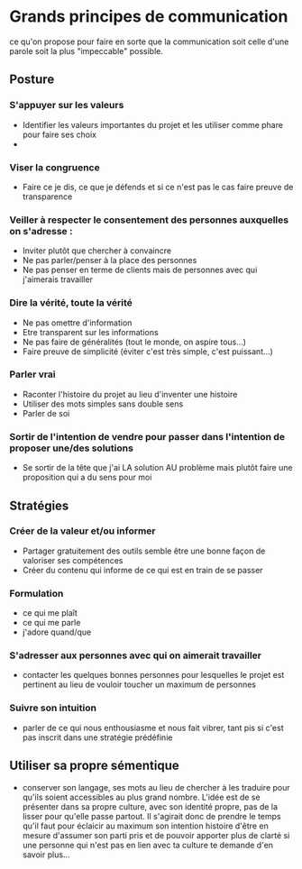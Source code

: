 
# Grands principes de communication
ce qu'on propose pour faire en sorte que la communication soit celle d'une parole soit la plus "impeccable" possible.

## Posture 
### S'appuyer sur les valeurs
- Identifier les valeurs importantes du projet et les utiliser comme phare pour faire ses choix
-

### Viser la congruence
- Faire ce je dis, ce que je défends et si ce n'est pas le cas faire preuve de transparence

### Veiller à respecter le consentement des personnes auxquelles on s'adresse : 
- Inviter plutôt que chercher à convaincre
- Ne pas parler/penser à la place des personnes
- Ne pas penser en terme de clients mais de personnes avec qui j'aimerais travailler

### Dire la vérité, toute la vérité
- Ne pas omettre d'information
- Etre transparent sur les informations
- Ne pas faire de généralités (tout le monde, on aspire tous...)
- Faire preuve de simplicité (éviter c'est très simple, c'est puissant...)

### Parler vrai
- Raconter l'histoire du projet au lieu d'inventer une histoire
- Utiliser des mots simples sans double sens
- Parler de soi

### Sortir de l'intention de vendre pour passer dans l'intention de proposer une/des solutions
- Se sortir de la tête que j'ai LA solution AU problème mais plutôt faire une proposition qui a du sens pour moi


## Stratégies
### Créer de la valeur et/ou informer
- Partager gratuitement des outils semble être une bonne façon de valoriser ses compétences
- Créer du contenu qui informe de ce qui est en train de se passer

### Formulation 
- ce qui me plaît
- ce qui me parle
- j'adore quand/que


### S'adresser aux personnes avec qui on aimerait travailler
- contacter les quelques bonnes personnes pour lesquelles le projet est pertinent au lieu de vouloir toucher un maximum de personnes

### Suivre son intuition
- parler de ce qui nous enthousiasme et nous fait vibrer, tant pis si c'est pas inscrit dans une stratégie prédéfinie

## Utiliser sa propre sémentique
- conserver son langage, ses mots au lieu de chercher à les traduire pour qu'ils soient accessibles au plus grand nombre. L'idée est de se présenter dans sa propre culture, avec son identité propre, pas de la lisser pour qu'elle passe partout. Il s'agirait donc de prendre le temps qu'il faut pour éclaicir au maximum son intention histoire d'être en mesure d'assumer son parti pris et de pouvoir apporter plus de clarté si une personne qui n'est pas en lien avec ta culture te demande d'en savoir plus...








